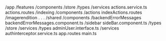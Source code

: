 /app
  /features
    /components
    /store
    /types
    /services
      actions.service.ts
    actions.routes
  /indexing
    /components
      /actions
    indexActions.routes
  /imagerendition
  .
  .
  .
  /shared
    /components
      /backendErrorMessages
        backendErrorMessages.component.ts
      /sidebar
        sideBar.component.ts
        /types
        /store
        /services
    /types
      adminUser.interface.ts
    /services
      authinterceptor.service.ts
  app.routes
main.ts
